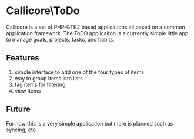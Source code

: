 Callicore\ToDo
====

 Callicore is a set of PHP-GTK2 based applications all based on a common application framework.  The
 ToDO applicaiton is a currently simple little app to manage goals, projects, tasks, and habits.

Features
---

 1. simple interface to add one of the four types of items
 1. way to group items into lists
 1. tag items for filtering
 1. view items

Future
---

For now this is a very simple application but more is planned such as syncing, etc.